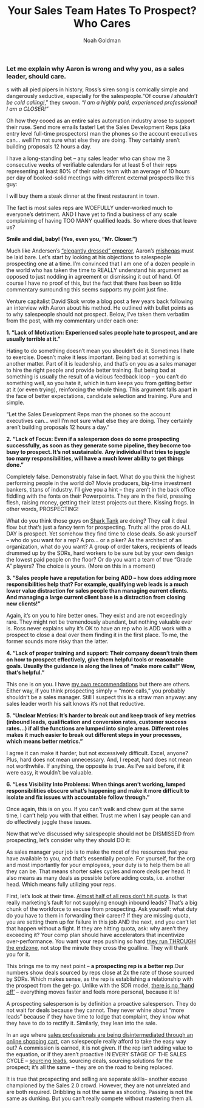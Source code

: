 ﻿---
layout: blog
title: Your Sales Team Hates To Prospect? Who Cares
description: Aaron Ross has no clothes. If you do not know who Aaron Ross is, he is the author of the tech sales “bible” Predictable Revenue, which validates lazy salespeople everywhere by stating they shouldn’t be prospecting. His argument more or less claims that it’s a waste of their time, not very effective and someone cheaper can do it.
coverImage: img/predictable-revenue.jpg
publishDate: Jul 19, 2016

author: Noah Goldman
authorProfile: Noah helps startups and mid-sized businesses grow revenue through fully utilizing their current sales team and reducing waste in their processes. He also hosts the Enterprise Sales Podcast.
authorImage: /img/noah-goldman.png
---

### Let me explain why Aaron is wrong and why you, as a sales leader, should care.

s with all pied pipers in history, Ross’s siren song is comically simple and dangerously seductive, especially for the salespeople.“Of course _I shouldn’t be cold calling!_,” they swoon. _“I am a highly paid, experienced professional! I am a CLOSER!”_

Oh how they cooed as an entire sales automation industry arose to support their ruse. Send more emails faster! Let the Sales Development Reps (aka entry level full-time prospectors) man the phones so the account executives can… well I’m not sure what else they are doing. They certainly aren’t building proposals 12 hours a day.

I have a long-standing bet – any sales leader who can show me 3 consecutive weeks of verifiable calendars for at least 5 of their reps representing at least 80% of their sales team with an average of 10 hours per day of booked-solid meetings with different external prospects like this guy:

I will buy them a steak dinner at the finest restaurant in town.

The fact is most sales reps are WOEFULLY under-worked much to everyone’s detriment. AND I have yet to find a business of any scale complaining of having TOO MANY qualified leads. So where does that leave us?

**Smile and dial, baby! (Yes, even you, “Mr. Closer.”)**

Much like Andersen’s [“elegantly dressed” emperor](https://en.wikipedia.org/wiki/The_Emperor%27s_New_Clothes), Aaron’s [mishegas](http://www.yourdictionary.com/mishegoss) must be laid bare. Let’s start by looking at his objections to salespeople prospecting one at a time. I’m convinced that I am one of a dozen people in the world who has taken the time to REALLY understand his argument as opposed to just nodding in agreement or dismissing it out of hand. Of course I have no proof of this, but the fact that there has been so little commentary surrounding this seems supports my point just fine.

Venture capitalist David Skok wrote a blog post a few years back following an interview with Aaron about his method. He outlined with bullet points as to why salespeople should not prospect. Below, I’ve taken them verbatim from the post, with my commentary under each one:

**1\. “Lack of Motivation: Experienced sales people hate to prospect, and are usually terrible at it.”**

Hating to do something doesn’t mean you shouldn’t do it. Sometimes I hate to exercise. Doesn’t make it less important. Being bad at something is another matter. Part of it is leadership, and that’s on you as a sales manager to hire the right people and provide better training. But being bad at something is usually the result of a vicious feedback loop – you can’t do something well, so you hate it, which in turn keeps you from getting better at it (or even trying), reinforcing the whole thing. This argument falls apart in the face of better expectations, candidate selection and training. Pure and simple.

“Let the Sales Development Reps man the phones so the account executives can… well I’m not sure what else they are doing. They certainly aren’t building proposals 12 hours a day.”

**2\. “Lack of Focus: Even if a salesperson does do some prospecting successfully, as soon as they generate some pipeline, they become too busy to prospect. It’s not sustainable. Any individual that tries to juggle too many responsibilities, will have a much lower ability to get things done.”**

Completely false. Demonstrably false in fact. What do you think the highest performing people in the world do? Movie producers, big-time investment bankers, titans of industry. I’ll give you a hint – they aren’t in the back office fiddling with the fonts on their Powerpoints. They are in the field, pressing flesh, raising money, getting their latest projects out there. Kissing frogs. In other words, PROSPECTING!

What do you think those guys on [Shark Tank](http://abc.go.com/shows/shark-tank) are doing? They call it deal flow but that’s just a fancy term for prospecting. Truth: all the pros do ALL DAY is prospect. Yet somehow they find time to close deals. So ask yourself – who do you want for a rep? A pro… or a piker? As the architect of an organization, what do you want? A group of order takers, recipients of leads drummed up by the SDRs, hard workers to be sure but by your own design the lowest paid people on the floor? Or do you want a team of true “Grade A” players? The choice is yours. (More on this in a moment)

**3\. “Sales people have a reputation for being ADD – how does adding more responsibilities help that? For example, qualifying web leads is a much lower value distraction for sales people than managing current clients. And managing a large current client base is a distraction from closing new clients!”**

Again, it’s on you to hire better ones. They exist and are not exceedingly rare. They might not be tremendously abundant, but nothing valuable ever is. Ross never explains why it’s OK to have an rep who is ADD work with a prospect to close a deal over them finding it in the first place. To me, the former sounds more risky than the latter.

**4\. “Lack of proper training and support: Their company doesn’t train them on how to prospect effectively, give them helpful tools or reasonable goals. Usually the guidance is along the lines of “make more calls!” Wow, that’s helpful.”**

This one is on you. I have [my own recommendations](http://frontlineselling.com/) but there are others. Either way, if you think prospecting simply = “more calls,” you probably shouldn’t be a sales manager. Still I suspect this is a straw man anyway: any sales leader worth his salt knows it’s not that reductive.

**5\. “Unclear Metrics: It’s harder to break out and keep track of key metrics (inbound leads, qualification and conversion rates, customer success rates…) if all the functions are lumped into single areas. Different roles makes it much easier to break out different steps in your processes, which means better metrics.”**

I agree it can make it harder, but not excessively difficult. Excel, anyone? Plus, hard does not mean unnecessary. And, I repeat, hard does not mean not worthwhile. If anything, the opposite is true. As I’ve said before, if it were easy, it wouldn’t be valuable.

**6\. “Less Visibility Into Problems: When things aren’t working, lumped responsibilities obscure what’s happening and make it more difficult to isolate and fix issues with accountable follow through.”**

Once again, this is on you. If you can’t walk and chew gum at the same time, I can’t help you with that either. Trust me when I say people can and do effectively juggle these issues.

Now that we’ve discussed why salespeople should not be DISMISSED from prospecting, let’s consider why they should DO it:

As sales manager your job is to make the most of the resources that you have available to you, and that’s essentially people. For yourself, for the org and most importantly for your employees, your duty is to help them be all they can be. That means shorter sales cycles and more deals per head. It also means as many deals as possible before adding costs, i.e. another head. Which means fully utilizing your reps.

First, let’s look at their time. [Almost half of all reps don’t hit quota](http://pleinairestrategies.com/2016/01/whats-the-number-one-reason-salespeople-miss-quota/). Is that really marketing’s fault for not supplying enough inbound leads? That’s a big chunk of the workforce to excuse from prospecting. Ask yourself: what duty do you have to them in forwarding their career? If they are missing quota, you are setting them up for failure in this job AND the next, and you can’t let that happen without a fight. If they are hitting quota, ask: why aren’t they exceeding it? Your comp plan should have accelerators that incentivize over-performance. You want your reps pushing so hard [they run THROUGH the endzone](https://www.youtube.com/watch?v=X_hMgQ_rrtk), not stop the minute they cross the goalline. They will thank you for it.

This brings me to my next point – **a prospecting rep is a better rep**.Our numbers show deals sourced by reps close at 2x the rate of those sourced by SDRs. Which makes sense, as the rep is establishing a relationship with the prospect from the get-go. Unlike with the SDR model, [there is no “hand off’](https://www.linkedin.com/pulse/why-i-really-dont-like-sdrae-model-loren-padelford) – everything moves faster and feels more personal, because it is!

A prospecting salesperson is by definition a proactive salesperson. They do not wait for deals because they cannot. They never whine about “more leads” because if they have time to lodge that complaint, they know what they have to do to rectify it. Similarly, they lean into the sale.

In an age where [sales professionals are being disintermediated through an online shopping cart](https://www.youtube.com/watch?v=yFbswKm6vRI), can salespeople really afford to take the easy way out? A commission is earned, it is not given. If the rep isn’t adding value to the equation, or if they aren’t proactive IN EVERY STAGE OF THE SALES CYCLE – [sourcing leads](http://leadiq.com/), sourcing deals, sourcing solutions for the prospect; it’s all the same – they are on the road to being replaced.

It is true that prospecting and selling are separate skills– another excuse championed by the Sales 2.0 crowd. However, they are not unrelated and are both required. Dribbling is not the same as shooting. Passing is not the same as dunking. But you can’t really compete without mastering them all.